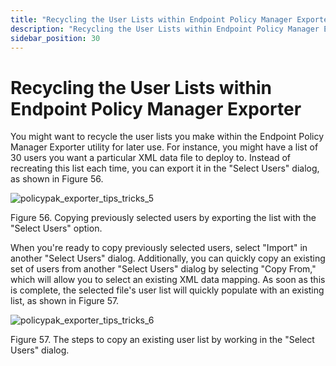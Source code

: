 ```yaml
---
title: "Recycling the User Lists within Endpoint Policy Manager Exporter"
description: "Recycling the User Lists within Endpoint Policy Manager Exporter"
sidebar_position: 30
---
```


# Recycling the User Lists within Endpoint Policy Manager Exporter

You might want to recycle the user lists you make within the Endpoint Policy Manager Exporter
utility for later use. For instance, you might have a list of 30 users you want a particular XML
data file to deploy to. Instead of recreating this list each time, you can export it in the "Select
Users" dialog, as shown in Figure 56.

![policypak_exporter_tips_tricks_5](/images/endpointpolicymanager/mdm/tips/endpointpolicymanager_exporter_tips_tricks_5.webp)

Figure 56. Copying previously selected users by exporting the list with the "Select Users" option.

When you're ready to copy previously selected users, select "Import" in another "Select Users"
dialog. Additionally, you can quickly copy an existing set of users from another "Select Users"
dialog by selecting "Copy From," which will allow you to select an existing XML data mapping. As
soon as this is complete, the selected file's user list will quickly populate with an existing list,
as shown in Figure 57.

![policypak_exporter_tips_tricks_6](/images/endpointpolicymanager/mdm/tips/endpointpolicymanager_exporter_tips_tricks_6.webp)

Figure 57. The steps to copy an existing user list by working in the "Select Users" dialog.
